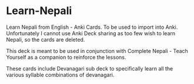 # Learn-Nepali
Learn Nepali from English - Anki Cards. To be used to import into Anki. Unfortunately I cannot use Anki Deck sharing as too few wish to learn Nepali, so the cards are deleted. 

This deck is meant to be used in conjunction with Complete Nepali - Teach Yourself as a companion to reinforce the lessons.  

These cards include Devanagari sub deck to specifically learn all the various syllable combinations of devanagari. 

